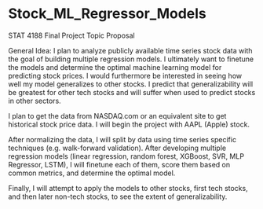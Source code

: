 # Stock_ML_Regressor_Models

STAT 4188 Final Project Topic Proposal

General Idea:
I plan to analyze publicly available time series stock data with the goal of building multiple regression models. I ultimately want to finetune the models and determine the optimal machine learning model for predicting stock prices. I would furthermore be interested in seeing how well my model generalizes to other stocks. I predict that generalizability will be greatest for other tech stocks and will suffer when used to predict stocks in other sectors.

I plan to get the data from NASDAQ.com or an equivalent site to get historical stock price data. I will begin the project with AAPL (Apple) stock.

After normalizing the data, I will split by data using time series specific techniques (e.g. walk-forward validation). After developing multiple regression models (linear regression, random forest, XGBoost, SVR, MLP Regressor, LSTM), I will finetune each of them, score them based on common metrics, and determine the optimal model.

Finally, I will attempt to apply the models to other stocks, first tech stocks, and then later non-tech stocks, to see the extent of generalizability.
